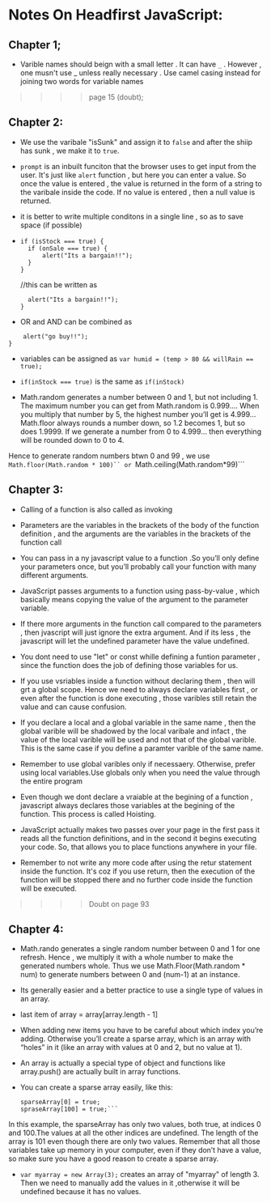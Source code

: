 
# Notes On Headfirst JavaScript:

## Chapter 1;
* Varible names should beign with a small letter . It can have ```_``` . However , one musn't use _ unless really necessary . Use camel casing instead for joining
two words for variable names
>>>> page 15 (doubt);


## Chapter 2:

* We use the varibale "isSunk" and assign it to ```false``` and after the shiip has sunk , we make it to ```true```.

* ```prompt``` is an inbuilt funciton that the browser uses to get input from the user. It's just like ```alert``` function ,
 but here you can enter a value. So once the value is entered , the value is returned in the form of a string to the varibale inside the code. 
If no value is entered , then a null value is returned. 

* it is better to write multiple conditons in a single line , so as to save space (if possible)

* ```
  if (isStock === true) {
    if (onSale === true) {
        alert("Its a bargain!!");
    }
  } 
  ```
  //this can be written as 

  ```if (isStock === true || onSale === true) {
    alert("Its a bargain!!");
  }
  ```

* OR and AND can  be combined as 
```if ((inStock === true && onSale === true) || price < 60) {
    alert("go buy!!");
}
```
* variables can be assigned as  ```var humid = (temp > 80 && willRain == true);```
* ```if(inStock === true)``` is the same as ```if(inStock)```

*  Math.random generates a number between 0 and 1, but not including 1. The maximum number you can get from Math.random is 0.999.... When
you multiply that number by 5, the highest number you’ll get is 4.999… Math.floor always rounds a number down,
so 1.2 becomes 1, but so does 1.9999. If we generate a number from 0 to 4.999… then everything will be rounded down to 0 to 4.

Hence to generate random numbers btwn 0 and 99 , we use ```Math.floor(Math.random * 100)`` or ```Math.ceiling(Math.random*99)```

## Chapter 3:

* Calling of a function is also called as invoking
* Parameters are the variables in the brackets of the body of the function definition , and the arguments are the variables in the brackets
of the function call
* You can pass in a ny javascript value to a function .So you’ll only define your parameters once, but you’ll probably call
your function with many different arguments.

* JavaScript passes arguments to a function using pass-by-value , which basically means copying the value of the argument to the
parameter variable.

* If there more arguments in the function call compared to the parameters , then jvascript will just ignore the extra argument.
And if its less , the javascript will let the undefined parameter have the value undefined.

* You dont need to use "let" or const whille defining a funtion parameter , since the function does the job of defining 
those variables for us.

* If you use vsriables inside a function without declaring them , then will grt a global scope.
Hence we need to always declare variables first , or even after the function is done executing , those varibles still retain the
value and can cause confusion.

* If you declare a local and a global variable in the same name , then the global varible will be shadowed by the local varibale and
infact , the value of the local varible will be used and not that of the global varible. This is the same case if you define a 
paramter varible of the same name.

* Remember to use global varibles only if necessaery. Otherwise, prefer using local variables.Use globals only when you need the
value through the entire program

* Even though we dont declare a vraiable at the begining of a function , javascript always declares those variables at the begining of the 
function. This process is called Hoisting.

* JavaScript actually makes two passes over your page in the first pass it reads all the function definitions,
and in the second it begins executing your code. So, that allows you to place functions anywhere in your file.

* Remember to not write any more code after using the retur statement inside the function. It's coz if you use return, then the
execution of the function will be stopped there and no further code inside the function will be executed.  

>>>> Doubt on page 93


## Chapter 4:

* Math.rando generates a single random number between 0 and 1 for one refresh. Hence , we multiply it with a whole number to make
the generated numbers whole. Thus we use Math.Floor(Math.random * num) to generate numbers between 0 and (num-1) at an instance.

* Its generally easier and a better practice to use a single type of values in an array.

* last item of array = array[array.length - 1]

* When adding new items you have to be careful about which index you’re adding. Otherwise you’ll create a sparse array, 
which is an array with “holes” in it (like an array with values at 0 and 2, but no value at 1).

* An array is actually a special type of object and functions like array.push() are actually built in array functions.

* You can create a sparse array easily, like this:
     ```var sparseArray = [ ];
	sparseArray[0] = true;
	spraseArray[100] = true;```

In this example, the sparseArray has only two values, both true, at indices 0 and 100.The values at all the other indices are
undefined. The length of the array is 101 even though there are only two values. Remember that all those
variables take up memory in your computer, even if they don’t have a value, so make sure you have a good reason to create a
sparse array.

* ```var myarray = new Array(3);``` creates an array of "myarray" of length 3. Then we need to manually add the values in it
,otherwise it will be undefined because it has no values.
